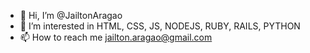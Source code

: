 - 👋 Hi, I’m @JailtonAragao
- 👀 I’m interested in HTML, CSS, JS, NODEJS, RUBY, RAILS, PYTHON
- 📫 How to reach me jailton.aragao@gmail.com

<!---
JailtonAragao/JailtonAragao is a ✨ special ✨ repository because its `README.md` (this file) appears on your GitHub profile.
You can click the Preview link to take a look at your changes.
--->
